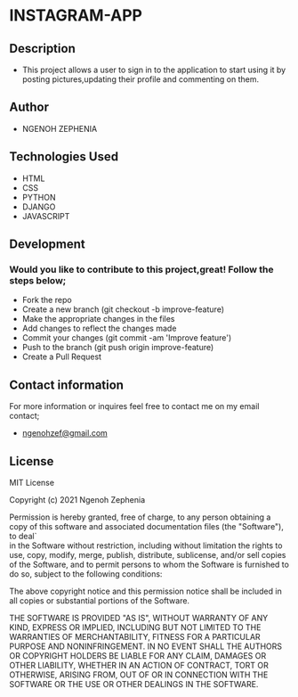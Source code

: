 # INSTAGRAM-APP

## Description
* This project allows a user to sign in to the application to start using it by posting pictures,updating their profile and commenting on them.

## Author
* NGENOH ZEPHENIA

## Technologies Used
* HTML
* CSS
* PYTHON
* DJANGO
* JAVASCRIPT

## Development
### Would you like to contribute  to this project,great! Follow the steps below;

* Fork the repo
* Create a new branch (git checkout -b improve-feature)
* Make the appropriate changes in the files
* Add changes to reflect the changes made
* Commit your changes (git commit -am 'Improve feature')
* Push to the branch (git push origin improve-feature)
* Create a Pull Request

## Contact information
For more information or inquires feel free to contact me on my email contact;
* ngenohzef@gmail.com

## License
MIT License

Copyright (c) 2021 Ngenoh Zephenia

Permission is hereby granted, free of charge, to any person obtaining a copy
of this software and associated documentation files (the "Software"), to deal`  
in the Software without restriction, including without limitation the rights
to use, copy, modify, merge, publish, distribute, sublicense, and/or sell
copies of the Software, and to permit persons to whom the Software is
furnished to do so, subject to the following conditions:

The above copyright notice and this permission notice shall be included in all
copies or substantial portions of the Software.

THE SOFTWARE IS PROVIDED "AS IS", WITHOUT WARRANTY OF ANY KIND, EXPRESS OR
IMPLIED, INCLUDING BUT NOT LIMITED TO THE WARRANTIES OF MERCHANTABILITY,
FITNESS FOR A PARTICULAR PURPOSE AND NONINFRINGEMENT. IN NO EVENT SHALL THE
AUTHORS OR COPYRIGHT HOLDERS BE LIABLE FOR ANY CLAIM, DAMAGES OR OTHER
LIABILITY, WHETHER IN AN ACTION OF CONTRACT, TORT OR OTHERWISE, ARISING FROM,
OUT OF OR IN CONNECTION WITH THE SOFTWARE OR THE USE OR OTHER DEALINGS IN THE
SOFTWARE.


